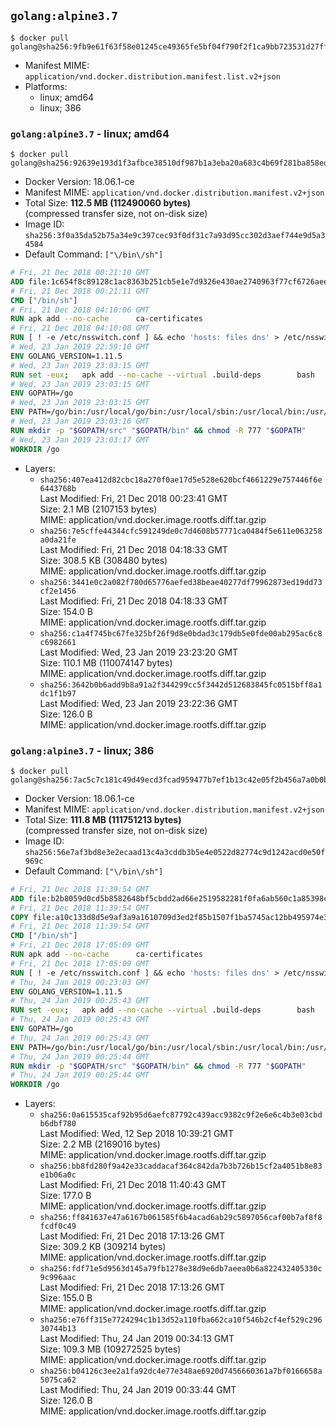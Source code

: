 ## `golang:alpine3.7`

```console
$ docker pull golang@sha256:9fb9e61f63f58e01245ce49365fe5bf04f790f2f1ca9bb723531d27ff7e393d8
```

-	Manifest MIME: `application/vnd.docker.distribution.manifest.list.v2+json`
-	Platforms:
	-	linux; amd64
	-	linux; 386

### `golang:alpine3.7` - linux; amd64

```console
$ docker pull golang@sha256:92639e193d1f3afbce38510df987b1a3eba20a683c4b69f281ba858ed90be2c5
```

-	Docker Version: 18.06.1-ce
-	Manifest MIME: `application/vnd.docker.distribution.manifest.v2+json`
-	Total Size: **112.5 MB (112490060 bytes)**  
	(compressed transfer size, not on-disk size)
-	Image ID: `sha256:3f0a35da52b75a34e9c397cec93f0df31c7a93d95cc302d3aef744e9d5a34584`
-	Default Command: `["\/bin\/sh"]`

```dockerfile
# Fri, 21 Dec 2018 00:21:10 GMT
ADD file:1c654f8c89128c1ac8363b251cb5e1e7d9326e430ae2740963f77cf6726aee0b in / 
# Fri, 21 Dec 2018 00:21:11 GMT
CMD ["/bin/sh"]
# Fri, 21 Dec 2018 04:10:06 GMT
RUN apk add --no-cache 		ca-certificates
# Fri, 21 Dec 2018 04:10:08 GMT
RUN [ ! -e /etc/nsswitch.conf ] && echo 'hosts: files dns' > /etc/nsswitch.conf
# Wed, 23 Jan 2019 22:59:10 GMT
ENV GOLANG_VERSION=1.11.5
# Wed, 23 Jan 2019 23:03:15 GMT
RUN set -eux; 	apk add --no-cache --virtual .build-deps 		bash 		gcc 		musl-dev 		openssl 		go 	; 	export 		GOROOT_BOOTSTRAP="$(go env GOROOT)" 		GOOS="$(go env GOOS)" 		GOARCH="$(go env GOARCH)" 		GOHOSTOS="$(go env GOHOSTOS)" 		GOHOSTARCH="$(go env GOHOSTARCH)" 	; 	apkArch="$(apk --print-arch)"; 	case "$apkArch" in 		armhf) export GOARM='6' ;; 		x86) export GO386='387' ;; 	esac; 		wget -O go.tgz "https://golang.org/dl/go$GOLANG_VERSION.src.tar.gz"; 	echo 'bc1ef02bb1668835db1390a2e478dcbccb5dd16911691af9d75184bbe5aa943e *go.tgz' | sha256sum -c -; 	tar -C /usr/local -xzf go.tgz; 	rm go.tgz; 		cd /usr/local/go/src; 	./make.bash; 		rm -rf 		/usr/local/go/pkg/bootstrap 		/usr/local/go/pkg/obj 	; 	apk del .build-deps; 		export PATH="/usr/local/go/bin:$PATH"; 	go version
# Wed, 23 Jan 2019 23:03:15 GMT
ENV GOPATH=/go
# Wed, 23 Jan 2019 23:03:15 GMT
ENV PATH=/go/bin:/usr/local/go/bin:/usr/local/sbin:/usr/local/bin:/usr/sbin:/usr/bin:/sbin:/bin
# Wed, 23 Jan 2019 23:03:16 GMT
RUN mkdir -p "$GOPATH/src" "$GOPATH/bin" && chmod -R 777 "$GOPATH"
# Wed, 23 Jan 2019 23:03:17 GMT
WORKDIR /go
```

-	Layers:
	-	`sha256:407ea412d82cbc18a270f0ae17d5e528e620bcf4661229e757446f6e6443768b`  
		Last Modified: Fri, 21 Dec 2018 00:23:41 GMT  
		Size: 2.1 MB (2107153 bytes)  
		MIME: application/vnd.docker.image.rootfs.diff.tar.gzip
	-	`sha256:7e5cffe44344cfc591249de0c7d4608b57771ca0484f5e611e063258a0da21fe`  
		Last Modified: Fri, 21 Dec 2018 04:18:33 GMT  
		Size: 308.5 KB (308480 bytes)  
		MIME: application/vnd.docker.image.rootfs.diff.tar.gzip
	-	`sha256:3441e0c2a082f780d65776aefed38beae40277df79962873ed19dd73cf2e1456`  
		Last Modified: Fri, 21 Dec 2018 04:18:33 GMT  
		Size: 154.0 B  
		MIME: application/vnd.docker.image.rootfs.diff.tar.gzip
	-	`sha256:c1a4f745bc67fe325bf26f9d8e0bdad3c179db5e0fde00ab295ac6c8c6982661`  
		Last Modified: Wed, 23 Jan 2019 23:23:20 GMT  
		Size: 110.1 MB (110074147 bytes)  
		MIME: application/vnd.docker.image.rootfs.diff.tar.gzip
	-	`sha256:3642b0b6add9b8a91a2f344299cc5f3442d512683845fc0515bff8a1dc1f1b97`  
		Last Modified: Wed, 23 Jan 2019 23:22:36 GMT  
		Size: 126.0 B  
		MIME: application/vnd.docker.image.rootfs.diff.tar.gzip

### `golang:alpine3.7` - linux; 386

```console
$ docker pull golang@sha256:7ac5c7c181c49d49ecd3fcad959477b7ef1b13c42e05f2b456a7a0b0b884571c
```

-	Docker Version: 18.06.1-ce
-	Manifest MIME: `application/vnd.docker.distribution.manifest.v2+json`
-	Total Size: **111.8 MB (111751213 bytes)**  
	(compressed transfer size, not on-disk size)
-	Image ID: `sha256:56e7af3bd8e3e2ecaad13c4a3cddb3b5e4e0522d82774c9d1242acd0e50f969c`
-	Default Command: `["\/bin\/sh"]`

```dockerfile
# Fri, 21 Dec 2018 11:39:54 GMT
ADD file:b2b8059d0cd5b8582648bf5cbdd2ad66e2519582281f0fa6ab560c1a85398c3c in / 
# Fri, 21 Dec 2018 11:39:54 GMT
COPY file:a10c133d8d5e9af3a9a1610709d3ed2f85b1507f1ba5745ac12bb495974e3fe6 in /etc/localtime 
# Fri, 21 Dec 2018 11:39:54 GMT
CMD ["/bin/sh"]
# Fri, 21 Dec 2018 17:05:09 GMT
RUN apk add --no-cache 		ca-certificates
# Fri, 21 Dec 2018 17:05:09 GMT
RUN [ ! -e /etc/nsswitch.conf ] && echo 'hosts: files dns' > /etc/nsswitch.conf
# Thu, 24 Jan 2019 00:23:03 GMT
ENV GOLANG_VERSION=1.11.5
# Thu, 24 Jan 2019 00:25:43 GMT
RUN set -eux; 	apk add --no-cache --virtual .build-deps 		bash 		gcc 		musl-dev 		openssl 		go 	; 	export 		GOROOT_BOOTSTRAP="$(go env GOROOT)" 		GOOS="$(go env GOOS)" 		GOARCH="$(go env GOARCH)" 		GOHOSTOS="$(go env GOHOSTOS)" 		GOHOSTARCH="$(go env GOHOSTARCH)" 	; 	apkArch="$(apk --print-arch)"; 	case "$apkArch" in 		armhf) export GOARM='6' ;; 		x86) export GO386='387' ;; 	esac; 		wget -O go.tgz "https://golang.org/dl/go$GOLANG_VERSION.src.tar.gz"; 	echo 'bc1ef02bb1668835db1390a2e478dcbccb5dd16911691af9d75184bbe5aa943e *go.tgz' | sha256sum -c -; 	tar -C /usr/local -xzf go.tgz; 	rm go.tgz; 		cd /usr/local/go/src; 	./make.bash; 		rm -rf 		/usr/local/go/pkg/bootstrap 		/usr/local/go/pkg/obj 	; 	apk del .build-deps; 		export PATH="/usr/local/go/bin:$PATH"; 	go version
# Thu, 24 Jan 2019 00:25:43 GMT
ENV GOPATH=/go
# Thu, 24 Jan 2019 00:25:43 GMT
ENV PATH=/go/bin:/usr/local/go/bin:/usr/local/sbin:/usr/local/bin:/usr/sbin:/usr/bin:/sbin:/bin
# Thu, 24 Jan 2019 00:25:44 GMT
RUN mkdir -p "$GOPATH/src" "$GOPATH/bin" && chmod -R 777 "$GOPATH"
# Thu, 24 Jan 2019 00:25:44 GMT
WORKDIR /go
```

-	Layers:
	-	`sha256:0a615535caf92b95d6aefc87792c439acc9382c9f2e6e6c4b3e03cbdb6dbf780`  
		Last Modified: Wed, 12 Sep 2018 10:39:21 GMT  
		Size: 2.2 MB (2169016 bytes)  
		MIME: application/vnd.docker.image.rootfs.diff.tar.gzip
	-	`sha256:bb8fd280f9a42e33caddacaf364c842da7b3b726b15cf2a4051b8e83e1b06a0c`  
		Last Modified: Fri, 21 Dec 2018 11:40:43 GMT  
		Size: 177.0 B  
		MIME: application/vnd.docker.image.rootfs.diff.tar.gzip
	-	`sha256:ff841637e47a6167b061585f6b4acad6ab29c5897056caf00b7af8f8fcdf0c49`  
		Last Modified: Fri, 21 Dec 2018 17:13:26 GMT  
		Size: 309.2 KB (309214 bytes)  
		MIME: application/vnd.docker.image.rootfs.diff.tar.gzip
	-	`sha256:fdf71e5d9563d145a79fb1278e38d9e6db7aeea0b6a822432405330c9c996aac`  
		Last Modified: Fri, 21 Dec 2018 17:13:26 GMT  
		Size: 155.0 B  
		MIME: application/vnd.docker.image.rootfs.diff.tar.gzip
	-	`sha256:e76ff315e7724294c1b13d52a110fba662ca10f546b2cf4ef529c29630744b13`  
		Last Modified: Thu, 24 Jan 2019 00:34:13 GMT  
		Size: 109.3 MB (109272525 bytes)  
		MIME: application/vnd.docker.image.rootfs.diff.tar.gzip
	-	`sha256:b04126c3ee2a1fa92dc4e77e348ae6920d7456660361a7bf0166658a5075ca62`  
		Last Modified: Thu, 24 Jan 2019 00:33:44 GMT  
		Size: 126.0 B  
		MIME: application/vnd.docker.image.rootfs.diff.tar.gzip
